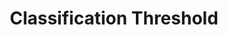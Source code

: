 ---
title: "Classification Threshold"

categories: ['']

tags: ['Classification', 'Threshold']

arabic: ['عتبة التصنيف']

publishers: ['معجم مصطلحات التعلم الآلي والتعلم العميق وعلم البيانات']

types: "word"

slug: ""
---